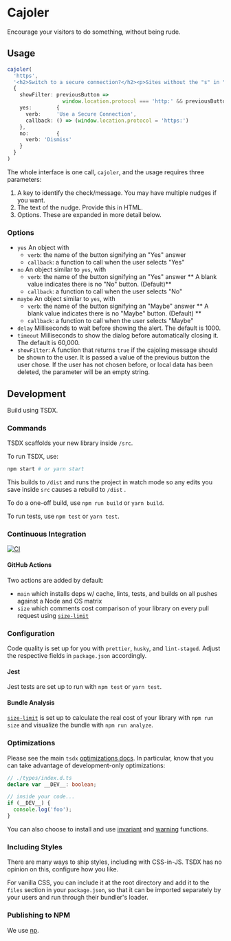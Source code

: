 # Cajoler

Encourage your visitors to do something, without being rude.

## Usage

```typescript
cajoler(
  'https',
  '<h2>Switch to a secure connection?</h2><p>Sites without the "s" in "https:" are susceptible to "wire-tapping" attacks. Curious or mallicious observers can easily see what you are doing. Although Amp-what has no personal information, it does support Https. </p>',
  {
    showFilter: previousButton =>
                  window.location.protocol === 'http:' && previousButton !== 'no',
    yes:        {
      verb:     'Use a Secure Connection',
      callback: () => (window.location.protocol = 'https:')
    },
    no:         {
      verb: 'Dismiss'
    }
  }
)
```

The whole interface is one call, `cajoler`, and the usage requires three parameters:

1. A key to identify the check/message. You may have multiple nudges if you want.
2. The text of the nudge. Provide this in HTML.
3. Options. These are expanded in more detail below.

### Options

* `yes` An object with
    - `verb`: the name of the button signifying an "Yes" answer
    - `callback`: a function to call when the user selects "Yes"
* `no` An object similar to `yes`, with
    - `verb`: the name of the button signifying an "Yes" answer
      ** A blank value indicates there is no "No" button. (Default)**
    - `callback`: a function to call when the user selects "No"
* `maybe` An object similar to `yes`, with
    - `verb`: the name of the button signifying an "Maybe" answer
      ** A blank value indicates there is no "Maybe" button. (Default) **
    - `callback`: a function to call when the user selects "Maybe"
* `delay` Milliseconds to wait before showing the alert. The default is 1000.
* `timeout` Milliseconds to show the dialog before automatically closing it. The default is 60,000.
* `showFilter`: A function that returns `true` if the cajoling message should be shown to the user. It is passed a value
  of the previous button the user chose. If the user has not chosen before, or local data has been deleted, the
  parameter will be an empty string.
    
## Development

Build using TSDX.

### Commands

TSDX scaffolds your new library inside `/src`.

To run TSDX, use:

```bash
npm start # or yarn start
```

This builds to `/dist` and runs the project in watch mode so any edits you save inside `src` causes a rebuild to `/dist`
.

To do a one-off build, use `npm run build` or `yarn build`.

To run tests, use `npm test` or `yarn test`.

### Continuous Integration

[![CI](https://github.com/ndp/cajoler/actions/workflows/main.yml/badge.svg)](https://github.com/ndp/cajoler/actions/workflows/main.yml)

#### GitHub Actions

Two actions are added by default:

- `main` which installs deps w/ cache, lints, tests, and builds on all pushes against a Node and OS matrix
- `size` which comments cost comparison of your library on every pull request
  using [`size-limit`](https://github.com/ai/size-limit)

### Configuration

Code quality is set up for you with `prettier`, `husky`, and `lint-staged`. Adjust the respective fields
in `package.json` accordingly.

#### Jest

Jest tests are set up to run with `npm test` or `yarn test`.

#### Bundle Analysis

[`size-limit`](https://github.com/ai/size-limit) is set up to calculate the real cost of your library
with `npm run size` and visualize the bundle with `npm run analyze`.

### Optimizations

Please see the main `tsdx` [optimizations docs](https://github.com/palmerhq/tsdx#optimizations). In particular, know
that you can take advantage of development-only optimizations:

```typescript
// ./types/index.d.ts
declare var __DEV__: boolean;

// inside your code...
if (__DEV__) {
  console.log('foo');
}
```

You can also choose to install and use [invariant](https://github.com/palmerhq/tsdx#invariant)
and [warning](https://github.com/palmerhq/tsdx#warning) functions.

### Including Styles

There are many ways to ship styles, including with CSS-in-JS. TSDX has no opinion on this, configure how you like.

For vanilla CSS, you can include it at the root directory and add it to the `files` section in your `package.json`, so
that it can be imported separately by your users and run through their bundler's loader.

### Publishing to NPM

We use [np](https://github.com/sindresorhus/np).
